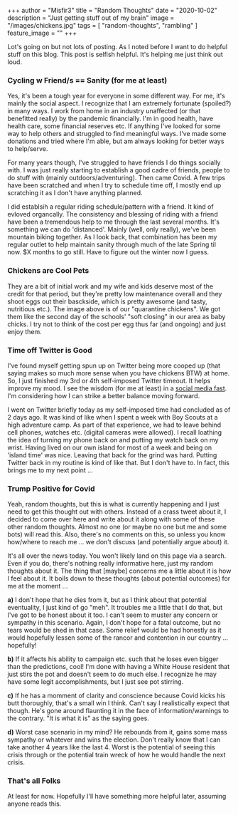 +++
author = "Misfir3"
title = "Random Thoughts"
date = "2020-10-02"
description = "Just getting stuff out of my brain"
image = "/images/chickens.jpg"
tags = [
    "random-thoughts",
	"rambling"
]
feature_image = ""
+++

Lot's going on but not lots of posting. As I noted before I want to do helpful stuff on this blog. This post is selfish helpful. It's helping me just think out loud.


### Cycling w Friend/s == Sanity (for me at least)

Yes, it's been a tough year for everyone in some different way.  For me, it's mainly the social aspect. I recognize that I am extremely fortunate (spoiled?) in many ways. I work from home in an industry unaffected (or that benefitted really) by the pandemic financially. I'm in good health, have health care, some financial reserves etc. If anything I've looked for some way to help others and struggled to find meaningful ways. I've made some donations and tried where I'm able, but am always looking for better ways to help/serve.

For many years though, I've struggled to have friends I do things socially with. I was just really starting to establish a good cadre of friends, people to do stuff with (mainly outdoors/adventuring). Then came Covid. A few trips have been scratched and when I try to schedule time off, I mostly end up scratching it as I don't have anything planned.

I did establsih a regular riding schedule/pattern with a friend. It kind of evloved organcally. The consistency and blessing of riding with a friend have been a tremendous help to me through the last several months. It's something we can do 'distanced'. Mainly (well, only really), we've been mountain biking together. As I look back, that combination has been my regular outlet to help maintain sanity through much of the late Spring til now.  $X months to go still. Have to figure out the winter now I guess.

### Chickens are Cool Pets

They are a bit of initial work and my wife and kids deserve most of the credit for that period, but they're pretty low maintenance overall and they shoot eggs out their basckside, which is pretty awesome (and tasty, nutritious etc.). The image above is of our "quarantine chickens". We got them like the second day of the schools' "soft closing" in our area as baby chicks. I try not to think of the cost per egg thus far (and ongoing) and just enjoy them.

### Time off Twitter is Good

I've found myself getting spun up on Twitter being more cooped up (that saying makes so much more sense when you have chickens BTW) at home. So, I just finished my 3rd or 4th self-imposed Twitter timeout. It helps improve my mood. I see the wisdom (for me at least) in a [social media fast](https://www.churchofjesuschrist.org/study/new-era/2019/03/president-and-sister-nelsons-devotional-for-youth/your-7-day-social-media-fast?lang=eng). I'm considering how I can strike a better balance moving forward.

I went on Twitter briefly today as my self-imposed time had concluded as of 2 days ago. It was kind of like when I spent a week with Boy Scouts at a high adventure camp. As part of that experience, we had to leave behind cell phones, watches etc. (digital cameras were allowed). I recall loathing the idea of turning my phone back on and putting my watch back on my wrist. Having lived on our own island for most of a week and being on 'island time' was nice. Leaving that back for the grind was hard. Putting Twitter back in my routine is kind of like that. But I don't have to. In fact, this brings me to my next point ...

### Trump Positive for Covid

Yeah, random thoughts, but this is what is currently happening and I just need to get this thought out with others. Instead of a crass tweet about it, I decided to come over here and write about it along with some of these other random thoughts. Almost no one (or maybe no one but me and some bots) will read this.  Also, there's no comments on this, so unless you know how/where to reach me ... we don't discuss (and potentially argue about) it.

It's all over the news today. You won't likely land on this page via a search. Even if you do, there's nothing really informative here, just my random thoughts about it. The thing that [maybe] concerns me a little about it is how I feel about it. It boils down to these thoughts (about potential outcomes) for me at the moment ...

**a)** I don't hope that he dies from it, but as I think about that potential eventuality, I just kind of go "meh".  It troubles me a little that I do that, but I've got to be honest about it too. I can't seem to muster any concern or sympathy in this scenario. Again, I don't hope for a fatal outcome, but no tears would be shed in that case. Some relief would be had honestly as it would hopefully lessen some of the rancor and contention in our country ... hopefully!

**b)** If it affects his ability to campaign etc. such that he loses even bigger than the predictions, cool! I'm done with having a White House resident that just stirs the pot and doesn't seem to do much else. I recognize he may have some legit accomplishments, but I just see pot stirring.

**c)** If he has a momment of clarity and conscience because Covid kicks his butt thoroughly, that's a small win I think. Can't say I realistically expect that though. He's gone around flaunting it in the face of information/warnings to the contrary. "It is what it is" as the saying goes.

**d)** Worst case scenario in my mind? He rebounds from it, gains some mass sympathy or whatever and wins the election. Don't really know that I can take another 4 years like the last 4. Worst is the potential of seeing this crisis through or the potential train wreck of how he would handle the next crisis.

### That's all Folks
At least for now.  Hopefully I'll have something more helpful later, assuming anyone reads this.
